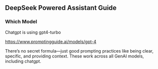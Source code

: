 ## DeepSeek Powered Assistant Guide
### Which Model
Chatgpt is using gpt4-turbo

https://www.promptingguide.ai/models/gpt-4

There’s no secret formula—just good prompting practices like being clear, specific, and providing context. These work across all GenAI models, including chatgpt.
